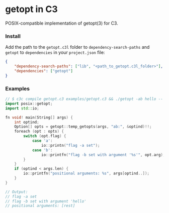 # getopt in C3

POSIX-compatible implementation of getopt(3) for C3.

### Install

Add the path to the `getopt.c3l` folder to `dependency-search-paths` and
`getopt` to `dependencies` in your `project.json` file:

```json
{
    "dependency-search-paths": ["lib", "<path_to_getopt.c3l_folder>"],
    "dependencies": ["getopt"]
}
```

### Examples

```cpp
// $ c3c compile getopt.c3 examples/getopt.c3 && ./getopt -ab hello -- rest
import posix::getopt;
import std::io;

fn void! main(String[] args) {
	int optind;
	Option[] opts = getopt::temp_getopts(args, "ab:", &optind)!!;
	foreach (opt : opts) {
		switch (opt.flag) {
			case 'a':
				io::printn("flag -a set");
			case 'b':
				io::printfn("flag -b set with argument '%s'", opt.arg);
		}
	}
	if (optind < args.len) {
		io::printfn("positional arguments: %s", args[optind..]);
	}
}

// Output:
// flag -a set
// flag -b set with argument 'hello'
// positional arguments: [rest]
```
